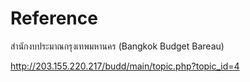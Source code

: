# Reference

สำนักงบประมาณกรุงเทพมหานคร (Bangkok Budget Bareau)

http://203.155.220.217/budd/main/topic.php?topic_id=4
